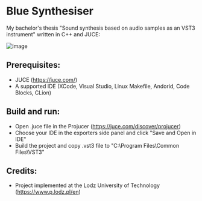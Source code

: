 # Blue Synthesiser
My bachelor's thesis "Sound synthesis based on audio samples as an VST3 instrument" written in C++ and JUCE:

![image](https://user-images.githubusercontent.com/62397363/79278180-8428df80-7eab-11ea-978e-976abcbf1bd9.png)

## Prerequisites:
- JUCE (https://juce.com/)
- A supported IDE (XCode, Visual Studio, Linux Makefile, Andorid, Code Blocks, CLion)

## Build and run:
- Open .juce file in the Projucer (https://juce.com/discover/projucer)
- Choose your IDE in the exporters side panel and click "Save and Open in IDE"
- Build the project and copy .vst3 file to "C:\Program Files\Common Files\VST3"

## Credits:
- Project implemented at the Lodz University of Technology (https://www.p.lodz.pl/en)

